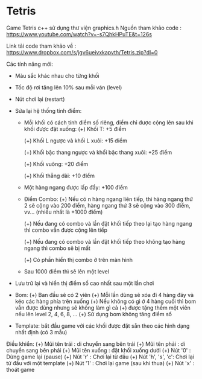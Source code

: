 # Tetris

Game Tetris c++ sử dụng thư viện graphics.h
Nguồn tham khảo code : https://www.youtube.com/watch?v=-s7QhkHPuTE&t=126s

Link tải code tham khảo về : https://www.dropbox.com/s/jgv6ueivxkapvth/Tetris.zip?dl=0

Các tính năng mới:
* Màu sắc khác nhau cho từng khối
* Tốc độ rơi tăng lên 10% sau mỗi ván (level)
* Nút chơi lại (restart)
* Sửa lại hệ thống tính điểm:
  - Mỗi khối có cách tính điểm số riêng, điểm chỉ được cộng lên sau khi khối được đặt xuống:
     (+)   Khối T: +5 điểm
    
     (+)   Khối L ngược và khối L xuôi: +15 điểm
    
     (+)   Khối bậc thang ngược và khối bậc thang xuôi: +25 điểm
    
     (+)   Khối vuông: +20 điểm
    
     (+)   Khối thẳng dài: +10 điểm
    
  - Một hàng ngang được lấp đầy: +100 điểm
  - Điểm Combo:
     (+)   Nếu có n hàng ngang liên tiếp, thì hàng ngang thứ 2 sẽ cộng vào 200 điểm, hàng ngang thứ 3 sẽ cộng vào 300 điểm, vv... (nhiều nhất là +1000 điểm)
    
     (+)   Nếu đang có combo và lần đặt khối tiếp theo lại tạo hàng ngang thì combo vẫn được cộng lên tiếp
    
     (+)   Nếu đang có combo và lần đặt khối tiếp theo không tạo hàng ngang thì combo sẽ bị mất
    
     (+)   Có phần hiển thị combo ở trên màn hình
    
  - Sau 1000 điểm thì sẽ lên một level

* Lưu trữ lại và hiển thị điểm số cao nhất sau một lần chơi
  
* Bom:
     (+)   Ban đầu sẽ có 2 viên
     (+)   Mỗi lần dùng sẽ xóa đi 4 hàng đáy và kéo các hàng phía trên xuống
     (+)   Nếu không có gì ở 4 hàng cuối thì bom vẫn được dùng nhưng sẽ không làm gì cả
     (+)   được tặng thêm một viên nếu lên level 2, 4, 6, 8, ...
     (+)   Sử dụng bom không tăng điểm số
* Template: bắt đầu game với các khối được đặt sẵn theo các hình dạng nhất định (có 3 mẫu)


Điều khiển:
     (+)   Mũi tên trái : di chuyển sang bên trái
     (+)   Mũi tên phải : di chuyển sang bên phải
     (+)   Mũi tên xuống : đặt khối xuống dưới
     (+)   Nút '0' : Dừng game lại (pause)
     (+)   Nút 'r' : Chơi lại từ đầu
     (+)   Nút 'h', 's', 'c':  Chơi lại từ đầu với một template
     (+)   Nút '1' : Chơi lại game (sau khi thua)
     (+)   Nút 'x' : thoát game


     
     
     
     
